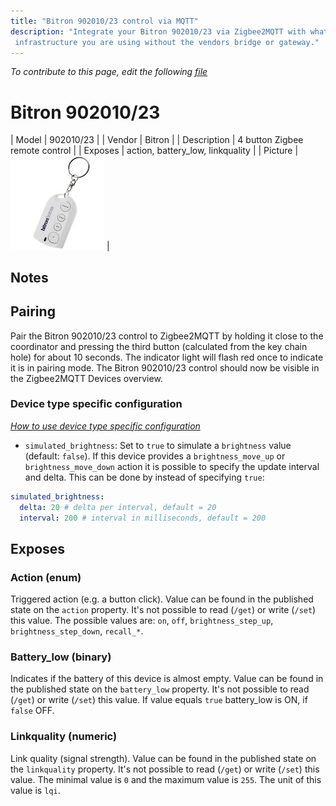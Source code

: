 ```yaml
---
title: "Bitron 902010/23 control via MQTT"
description: "Integrate your Bitron 902010/23 via Zigbee2MQTT with whatever smart home
 infrastructure you are using without the vendors bridge or gateway."
---
```


*To contribute to this page, edit the following
[file](https://github.com/Koenkk/zigbee2mqtt.io/blob/master/docs/devices/902010_23.md)*

# Bitron 902010/23

| Model | 902010/23  |
| Vendor  | Bitron  |
| Description | 4 button Zigbee remote control |
| Exposes | action, battery_low, linkquality |
| Picture | ![Bitron 902010/23](../images/devices/902010-23.jpg) |

## Notes


## Pairing
Pair the Bitron 902010/23 control to Zigbee2MQTT by holding it close to the coordinator and pressing the third button (calculated from the key chain hole) for about 10 seconds. The indicator light will flash red once to indicate it is in pairing mode. The Bitron 902010/23 control should now be visible in the Zigbee2MQTT Devices overview.

### Device type specific configuration
*[How to use device type specific configuration](../information/configuration.md)*

* `simulated_brightness`: Set to `true` to simulate a `brightness` value (default: `false`).
If this device provides a `brightness_move_up` or `brightness_move_down` action it is possible to specify the update
interval and delta. This can be done by instead of specifying `true`:

```yaml
simulated_brightness:
  delta: 20 # delta per interval, default = 20
  interval: 200 # interval in milliseconds, default = 200
```



## Exposes

### Action (enum)
Triggered action (e.g. a button click).
Value can be found in the published state on the `action` property.
It's not possible to read (`/get`) or write (`/set`) this value.
The possible values are: `on`, `off`, `brightness_step_up`, `brightness_step_down`, `recall_*`.

### Battery_low (binary)
Indicates if the battery of this device is almost empty.
Value can be found in the published state on the `battery_low` property.
It's not possible to read (`/get`) or write (`/set`) this value.
If value equals `true` battery_low is ON, if `false` OFF.

### Linkquality (numeric)
Link quality (signal strength).
Value can be found in the published state on the `linkquality` property.
It's not possible to read (`/get`) or write (`/set`) this value.
The minimal value is `0` and the maximum value is `255`.
The unit of this value is `lqi`.


